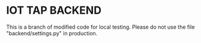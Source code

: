 # IOT TAP BACKEND

This is a branch of modified code for local testing. Please do not use the file "backend/settings.py" in production.
